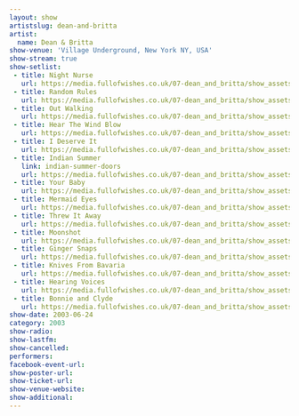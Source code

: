 ```yaml
---
layout: show
artistslug: dean-and-britta
artist:
  name: Dean & Britta
show-venue: 'Village Underground, New York NY, USA'
show-stream: true
show-setlist: 
 - title: Night Nurse
   url: https://media.fullofwishes.co.uk/07-dean_and_britta/show_assets/2003-06-24-village-underground-new-york-ny-usa/mp3/01-dean--britta-night-nurse.mp3
 - title: Random Rules
   url: https://media.fullofwishes.co.uk/07-dean_and_britta/show_assets/2003-06-24-village-underground-new-york-ny-usa/mp3/02-dean--britta-random-rules.mp3
 - title: Out Walking
   url: https://media.fullofwishes.co.uk/07-dean_and_britta/show_assets/2003-06-24-village-underground-new-york-ny-usa/mp3/03-dean--britta-out-walking.mp3
 - title: Hear The Wind Blow
   url: https://media.fullofwishes.co.uk/07-dean_and_britta/show_assets/2003-06-24-village-underground-new-york-ny-usa/mp3/04-dean--britta-hear-the-wind-blow.mp3
 - title: I Deserve It
   url: https://media.fullofwishes.co.uk/07-dean_and_britta/show_assets/2003-06-24-village-underground-new-york-ny-usa/mp3/05-dean--britta-i-deserve-it.mp3
 - title: Indian Summer
   link: indian-summer-doors
   url: https://media.fullofwishes.co.uk/07-dean_and_britta/show_assets/2003-06-24-village-underground-new-york-ny-usa/mp3/06-dean--britta-indian-summer.mp3
 - title: Your Baby
   url: https://media.fullofwishes.co.uk/07-dean_and_britta/show_assets/2003-06-24-village-underground-new-york-ny-usa/mp3/07-dean--britta-your-baby.mp3
 - title: Mermaid Eyes
   url: https://media.fullofwishes.co.uk/07-dean_and_britta/show_assets/2003-06-24-village-underground-new-york-ny-usa/mp3/08-dean--britta-mermaid-eyes.mp3
 - title: Threw It Away
   url: https://media.fullofwishes.co.uk/07-dean_and_britta/show_assets/2003-06-24-village-underground-new-york-ny-usa/mp3/09-dean--britta-threw-it-away.mp3
 - title: Moonshot
   url: https://media.fullofwishes.co.uk/07-dean_and_britta/show_assets/2003-06-24-village-underground-new-york-ny-usa/mp3/10-dean--britta-moonshot.mp3
 - title: Ginger Snaps
   url: https://media.fullofwishes.co.uk/07-dean_and_britta/show_assets/2003-06-24-village-underground-new-york-ny-usa/mp3/11-dean--britta-ginger-snaps.mp3
 - title: Knives From Bavaria
   url: https://media.fullofwishes.co.uk/07-dean_and_britta/show_assets/2003-06-24-village-underground-new-york-ny-usa/mp3/12-dean--britta-knives-from-bavaria.mp3
 - title: Hearing Voices
   url: https://media.fullofwishes.co.uk/07-dean_and_britta/show_assets/2003-06-24-village-underground-new-york-ny-usa/mp3/13-dean--britta-hearing-voices.mp3
 - title: Bonnie and Clyde
   url: https://media.fullofwishes.co.uk/07-dean_and_britta/show_assets/2003-06-24-village-underground-new-york-ny-usa/mp3/14-dean--britta-bonnie--clyde.mp3
show-date: 2003-06-24
category: 2003
show-radio: 
show-lastfm: 
show-cancelled: 
performers: 
facebook-event-url: 
show-poster-url: 
show-ticket-url: 
show-venue-website: 
show-additional: 
---
```


